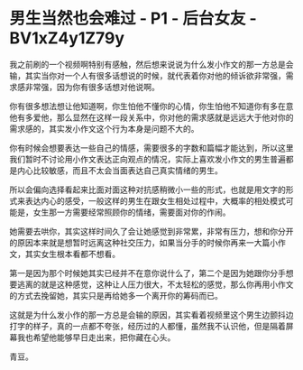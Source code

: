# 男生当然也会难过 - P1 - 后台女友 - BV1xZ4y1Z79y

我之前刷的一个视频啊特别有感触，然后想来说说为什么发小作文的那一方总是会输，其实当你对一个人有很多话想说的时候，就代表着你对他的倾诉欲非常强，需求感非常强，因为你有很多话想对他说啊。

你有很多想法想让他知道啊，你生怕他不懂你的心情，你生怕他不知道你有多在意他有多爱他，那么显然在这样一段关系中，你对他的需求感就是远远大于他对你的需求感的，其实发小作文这个行为本身是问题不大的。

你有时候会想要表达一些自己的情感，需要很多的字数和篇幅才能达到，所以这里我们暂时不讨论用小作文表达正向观点的情况，实际上喜欢发小作文的男生普遍都是内心比较敏感，而且不太会当面表达自己真实情绪的男生。

所以会偏向选择看起来比面对面这种对抗感稍微小一些的形式，也就是用文字的形式来表达内心的感受，一般这样的男生在跟女生相处过程中，大概率的相处模式可能是，女生那一方需要经常照顾你的情绪，需要面对你的作闹。

她需要去哄你，其实这样时间久了会让她感觉到非常累，非常有压力，想和你分开的原因本来就是想暂时远离这种社交压力，如果当分手的时候你再来一大篇小作文，其实女生根本看都不想看。

第一是因为那个时候她其实已经并不在意你说什么了，第二个是因为她跟你分手想要逃离的就是这种感觉，这种让人压力很大，不太轻松的感觉，那么你再用小作文的方式去挽留她，其实只是再给她多一个离开你的筹码而已。

这就是为什么发小作的那一方总是会输的原因，其实看着视频里这个男生边颤抖边打字的样子，真的一点都不夸张，经历过的人都懂，虽然我不认识他，但是隔着屏幕我也希望他能够早日走出来，把你藏在心头。

青豆。
